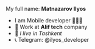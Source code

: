 My full name: **Matnazarov Ilyos**

- I am Mobile developer 👨🏼‍💻
- 🏢 Work at **Alif tech** company
- :round_pushpin: _I live in Tashkent_
- 📞 Telegram: @ilyos_developer
<!-- 
**ilyos-developer/ilyos-developer** is a ✨ _special_ ✨ repository because its `README.md` (this file) appears on your GitHub profile.

Here are some ideas to get you started:

- 🔭 I’m currently working on ...
- 🌱 I’m currently learning ...
- 👯 I’m looking to collaborate on ...
- 🤔 I’m looking for help with ...
- 💬 Ask me about ...
- 📫 How to reach me: ...
- 😄 Pronouns: ...
- ⚡ Fun fact: ...
 -->
